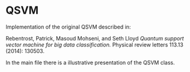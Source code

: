 # QSVM
Implementation of the original QSVM described in:

Rebentrost, Patrick, Masoud Mohseni, and Seth Lloyd
*Quantum support vector machine for big data classification.* 
Physical review letters 113.13 (2014): 130503.

In the main file there is a illustrative presentation of the QSVM class.
